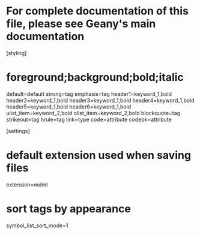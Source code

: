 # For complete documentation of this file, please see Geany's main documentation
[styling]
# foreground;background;bold;italic
default=default
strong=tag
emphasis=tag
header1=keyword_1,bold
header2=keyword_1,bold
header3=keyword_1,bold
header4=keyword_1,bold
header5=keyword_1,bold
header6=keyword_1,bold
ulist_item=keyword_2,bold
olist_item=keyword_2,bold
blockquote=tag
strikeout=tag
hrule=tag
link=type
code=attribute
codebk=attribute

[settings]
# default extension used when saving files
extension=mdml

# sort tags by appearance
symbol_list_sort_mode=1


